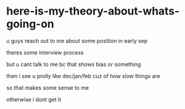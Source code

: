 # here-is-my-theory-about-whats-going-on

u guys reach out to me about some position in early sep

theres some interview process

but u cant talk to me bc that shows bias or something

then i see u prolly like dec/jan/feb cuz of how slow things are

so that makes some sense to me

otherwise i dont get it
